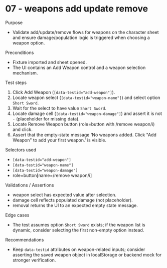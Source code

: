# 07 - weapons add update remove

Purpose
- Validate add/update/remove flows for weapons on the character sheet and ensure damage/population logic is triggered when choosing a weapon option.

Preconditions
- Fixture imported and sheet opened.
- The UI contains an Add Weapon control and a weapon selection mechanism.

Test steps
1. Click Add Weapon (`[data-testid="add-weapon"]`).
2. Locate weapon select (`[data-testid="weapon-name"]`) and select option `Short Sword`.
3. Wait for the select to have value `Short Sword`.
4. Locate damage cell (`[data-testid="weapon-damage"]`) and assert it is not `-` (placeholder for missing data).
5. Locate Remove Weapon button (role=button with /remove weapon/i) and click.
6. Assert that the empty-state message 'No weapons added. Click "Add Weapon" to add your first weapon.' is visible.

Selectors used
- `[data-testid="add-weapon"]`
- `[data-testid="weapon-name"]`
- `[data-testid="weapon-damage"]`
- role=button[name=/remove weapon/i]

Validations / Assertions
- weapon select has expected value after selection.
- damage cell reflects populated damage (not placeholder).
- removal returns the UI to an expected empty state message.

Edge cases
- The test assumes option `Short Sword` exists; if the weapon list is dynamic, consider selecting the first non-empty option instead.

Recommendations
- Keep `data-testid` attributes on weapon-related inputs; consider asserting the saved weapon object in localStorage or backend mock for stronger verification.
